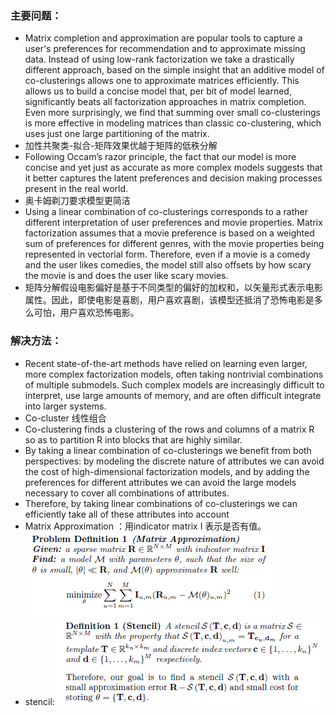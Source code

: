 ### 主要问题：

- Matrix completion and approximation are popular tools to capture a user's preferences for recommendation and to approximate missing data. Instead of using low-rank factorization we take a drastically different approach, based on the simple insight that an additive model of co-clusterings allows one to approximate matrices efficiently. This allows us to build a concise model that, per bit of model learned, significantly beats all factorization approaches in matrix completion. Even more surprisingly, we find that summing over small co-clusterings is more effective in modeling matrices than classic co-clustering, which uses just one large partitioning of the matrix. 
- 加性共聚类-拟合-矩阵效果优越于矩阵的低秩分解
- Following Occam’s razor principle, the fact that our model is more concise and yet just as accurate as more complex models suggests that it better captures the latent preferences and decision making processes present in the real world. 
- 奥卡姆剃刀要求模型更简洁
- Using a linear combination of co-clusterings corresponds to a rather different interpretation of user preferences and movie properties. Matrix factorization assumes that a movie preference is based on a weighted sum of preferences for different genres, with the movie properties being represented in vectorial form. Therefore, even if a movie is a comedy and the user likes comedies, the model still also offsets by how scary the movie is and does the user like scary movies.
- 矩阵分解假设电影偏好是基于不同类型的偏好的加权和，以矢量形式表示电影属性。因此，即使电影是喜剧，用户喜欢喜剧，该模型还抵消了恐怖电影是多么可怕，用户喜欢恐怖电影。


### 解决方法：
- Recent state-of-the-art methods have relied on learning even larger, more complex factorization models, often taking nontrivial combinations of multiple submodels. Such complex models are increasingly difficult to interpret, use large amounts of memory, and are often difficult integrate into larger systems.
- Co-cluster 线性组合
- Co-clustering finds a clustering of the rows and columns of a matrix R so as to partition R into blocks that are highly similar. 
- By taking a linear combination of co-clusterings we benefit from both perspectives: by modeling the discrete nature of attributes we can avoid the cost of high-dimensional factorization models, and by adding the preferences for different attributes we can avoid the large models necessary to cover all combinations of attributes. 
- Therefore, by taking linear combinations of co-clusterings we can efficiently take all of these attributes into account
- Matrix Approximation ：用indicator matrix I 表示是否有值。
![1](https://github.com/csmaterial/paper/blob/master/finishedReading/picture/%E6%8D%951%E8%8E%B7.PNG)
- stencil:![1](https://github.com/csmaterial/paper/blob/master/finishedReading/picture/%E6%8D%95%E8%8E%B7.PNG)
